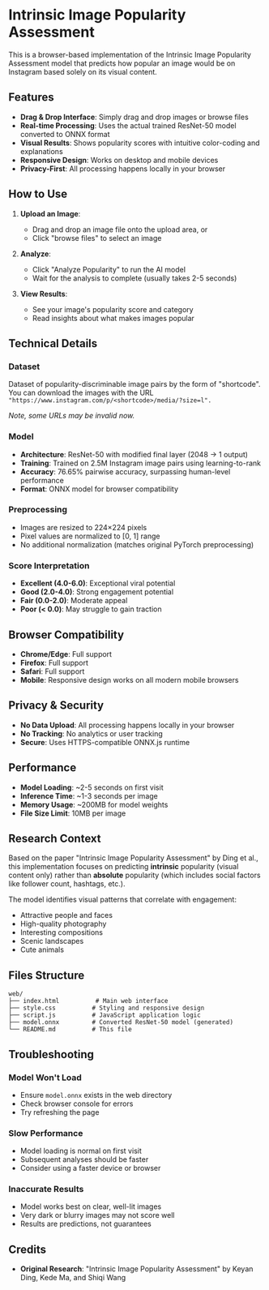 # Intrinsic Image Popularity Assessment

This is a browser-based implementation of the Intrinsic Image Popularity Assessment model that predicts how popular an image would be on Instagram based solely on its visual content.

## Features

- **Drag & Drop Interface**: Simply drag and drop images or browse files
- **Real-time Processing**: Uses the actual trained ResNet-50 model converted to ONNX format
- **Visual Results**: Shows popularity scores with intuitive color-coding and explanations
- **Responsive Design**: Works on desktop and mobile devices
- **Privacy-First**: All processing happens locally in your browser

## How to Use

1. **Upload an Image**:
   - Drag and drop an image file onto the upload area, or
   - Click "browse files" to select an image

2. **Analyze**:
   - Click "Analyze Popularity" to run the AI model
   - Wait for the analysis to complete (usually takes 2-5 seconds)

3. **View Results**:
   - See your image's popularity score and category
   - Read insights about what makes images popular

## Technical Details

### Dataset
Dataset of popularity-discriminable image pairs by the form of "shortcode". You can download the images with the URL ```"https://www.instagram.com/p/<shortcode>/media/?size=l".``` 

*Note, some URLs may be invalid now.*

### Model
- **Architecture**: ResNet-50 with modified final layer (2048 → 1 output)
- **Training**: Trained on 2.5M Instagram image pairs using learning-to-rank
- **Accuracy**: 76.65% pairwise accuracy, surpassing human-level performance
- **Format**: ONNX model for browser compatibility

### Preprocessing
- Images are resized to 224×224 pixels
- Pixel values are normalized to [0, 1] range
- No additional normalization (matches original PyTorch preprocessing)

### Score Interpretation
- **Excellent (4.0-6.0)**: Exceptional viral potential
- **Good (2.0-4.0)**: Strong engagement potential  
- **Fair (0.0-2.0)**: Moderate appeal
- **Poor (< 0.0)**: May struggle to gain traction

## Browser Compatibility

- **Chrome/Edge**: Full support
- **Firefox**: Full support
- **Safari**: Full support
- **Mobile**: Responsive design works on all modern mobile browsers

## Privacy & Security

- **No Data Upload**: All processing happens locally in your browser
- **No Tracking**: No analytics or user tracking
- **Secure**: Uses HTTPS-compatible ONNX.js runtime

## Performance

- **Model Loading**: ~2-5 seconds on first visit
- **Inference Time**: ~1-3 seconds per image
- **Memory Usage**: ~200MB for model weights
- **File Size Limit**: 10MB per image

## Research Context

Based on the paper "Intrinsic Image Popularity Assessment" by Ding et al., this implementation focuses on predicting **intrinsic** popularity (visual content only) rather than **absolute** popularity (which includes social factors like follower count, hashtags, etc.).

The model identifies visual patterns that correlate with engagement:
- Attractive people and faces
- High-quality photography
- Interesting compositions
- Scenic landscapes
- Cute animals

## Files Structure

```
web/
├── index.html          # Main web interface
├── style.css          # Styling and responsive design
├── script.js          # JavaScript application logic
├── model.onnx         # Converted ResNet-50 model (generated)
└── README.md          # This file
```

## Troubleshooting

### Model Won't Load
- Ensure `model.onnx` exists in the web directory
- Check browser console for errors
- Try refreshing the page

### Slow Performance
- Model loading is normal on first visit
- Subsequent analyses should be faster
- Consider using a faster device or browser

### Inaccurate Results
- Model works best on clear, well-lit images
- Very dark or blurry images may not score well
- Results are predictions, not guarantees


## Credits
- **Original Research**: "Intrinsic Image Popularity Assessment" by Keyan Ding, Kede Ma, and Shiqi Wang